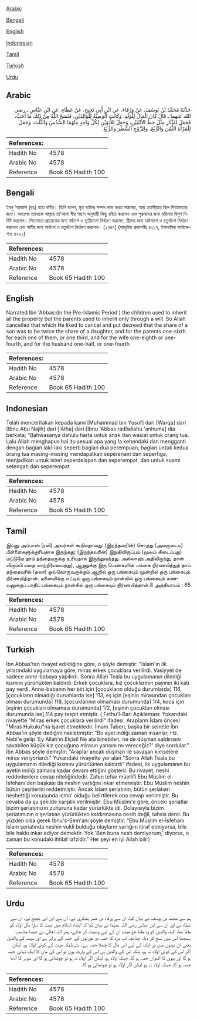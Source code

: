 [Arabic](#arabic)

[Bengali](#bengali)

[English](#english)

[Indonesian](#indonesian)

[Tamil](#tamil)

[Turkish](#turkish)

[Urdu](#urdu)

## Arabic


<div dir="rtl" lang="ar" style={{fontSize:'larger',backgroundColor:'#f8f9fa',padding:20}}>
حَدَّثَنَا مُحَمَّدُ بْنُ يُوسُفَ، عَنْ وَرْقَاءَ، عَنِ ابْنِ أَبِي نَجِيحٍ، عَنْ عَطَاءٍ، عَنِ ابْنِ عَبَّاسٍ ـ رضى الله عنهما ـ قَالَ كَانَ الْمَالُ لِلْوَلَدِ، وَكَانَتِ الْوَصِيَّةُ لِلْوَالِدَيْنِ، فَنَسَخَ اللَّهُ مِنْ ذَلِكَ مَا أَحَبَّ، فَجَعَلَ لِلذَّكَرِ مِثْلَ حَظِّ الأُنْثَيَيْنِ، وَجَعَلَ لِلأَبَوَيْنِ لِكُلِّ وَاحِدٍ مِنْهُمَا السُّدُسَ وَالثُّلُثَ، وَجَعَلَ لِلْمَرْأَةِ الثُّمُنَ وَالرُّبُعَ، وَلِلزَّوْجِ الشَّطْرَ وَالرُّبُعَ‏.‏
</div>
<div style={{backgroundColor:'#f8f9fa',padding:20, marginBottom: 10}}><table> <thead> <tr> <th>References:</th> <th></th> </tr> </thead> <tbody><tr><td>Hadith No</td><td>4578</td></tr><tr><td>Arabic No</td><td>4578</td></tr><tr><td>Reference</td><td>Book 65 Hadith 100</td></tr></tbody></table></div>

## Bengali


<div dir="ltr" lang="bn" style={{fontSize:'larger',backgroundColor:'#f8f9fa',padding:20}}>
ইবনু ‘আব্বাস (রাঃ) হতে বর্ণিত। তিনি বলেন, মৃত ব্যক্তির সম্পদ লাভ করত সন্তানরা, আর ওয়াসীয়াত ছিল পিতামাতার জন্য। অতঃপর তাত্থেকে আল্লাহ তা‘আলা স্বীয় পছন্দ অনুযায়ী কিছু রহিত করলেন এবং পুরুষদের জন্য মহিলার দ্বিগুণ নির্দিষ্ট করলেন। পিতামাতা প্রত্যেকের জন্য ষষ্ঠাংশ ও তৃতীয়াংশ নির্ধারণ করলেন, স্ত্রীদের জন্য অষ্টমাংশ ও চতুর্থাংশ নির্ধারণ করলেন এবং স্বামীর জন্য অর্ধাংশ ও চতুর্থাংশ নির্ধারণ করলেন। [২৭৪৭] (আধুনিক প্রকাশনীঃ ৪২১৭, ইসলামিক ফাউন্ডেশনঃ ৪২২০)
</div>
<div style={{backgroundColor:'#f8f9fa',padding:20, marginBottom: 10}}><table> <thead> <tr> <th>References:</th> <th></th> </tr> </thead> <tbody><tr><td>Hadith No</td><td>4578</td></tr><tr><td>Arabic No</td><td>4578</td></tr><tr><td>Reference</td><td>Book 65 Hadith 100</td></tr></tbody></table></div>

## English


<div dir="ltr" lang="en" style={{fontSize:'larger',backgroundColor:'#f8f9fa',padding:20}}>
Narrated Ibn 'Abbas:(In the Pre-Islamic Period ) the children used to inherit all the property but the parents used to inherit only through a will. So Allah cancelled that which He liked to cancel and put decreed that the share of a son was to be twice the share of a daughter, and for the parents one-sixth for each one of them, or one third, and for the wife one-eighth or one-fourth, and for the husband one-half, or one-fourth
</div>
<div style={{backgroundColor:'#f8f9fa',padding:20, marginBottom: 10}}><table> <thead> <tr> <th>References:</th> <th></th> </tr> </thead> <tbody><tr><td>Hadith No</td><td>4578</td></tr><tr><td>Arabic No</td><td>4578</td></tr><tr><td>Reference</td><td>Book 65 Hadith 100</td></tr></tbody></table></div>

## Indonesian


<div dir="ltr" lang="id" style={{fontSize:'larger',backgroundColor:'#f8f9fa',padding:20}}>
Telah menceritakan kepada kami [Muhammad bin Yusuf] dari [Warqa] dari [Ibnu Abu Najih] dari ['Atha] dari [Ibnu 'Abbas radliallahu 'anhuma] dia berkata; "Bahwasanya dahulu harta untuk anak dan wasiat untuk orang tua. Lalu Allah menghapus hal itu sesuai apa yang Ia kehendaki dan mengganti dengan bagian laki-laki seperti bagian dua perempuan, bagian untuk kedua orang tua masing-masing mendapatkan seperenam dan sepertiga, menjadikan untuk isteri seperdelapan dan seperempat, dan untuk suami setengah dan seperempat
</div>
<div style={{backgroundColor:'#f8f9fa',padding:20, marginBottom: 10}}><table> <thead> <tr> <th>References:</th> <th></th> </tr> </thead> <tbody><tr><td>Hadith No</td><td>4578</td></tr><tr><td>Arabic No</td><td>4578</td></tr><tr><td>Reference</td><td>Book 65 Hadith 100</td></tr></tbody></table></div>

## Tamil


<div dir="ltr" lang="ta" style={{fontSize:'larger',backgroundColor:'#f8f9fa',padding:20}}>
இப்னு அப்பாஸ் (ரலி) அவர்கள் கூறியதாவது: (இறந்தவரின்) சொத்து (அவருடைய) பிள்ளைகளுக்குரியதாக இருந்தது; (இறந்தவரின்) இறுதிவிருப்பம் (மூலம் கிடைப்பது) மட்டுமே தாய் தந்தையருக்கு உரியதாக இருந்துவந்தது. அல்லாஹ் அதிலிருந்து, தான் விரும்பி யதை மாற்றி(யமைத்து), ஆணுக்கு இரு பெண்களின் பங்கை நிர்ணயித்துத் தாய் தந்தையரில் (தலா) ஒவ்வொருவருக்கும் ஆறில் ஒரு பங்கையும் மூன்றில் ஒரு பங்கையும் நிர்ணயித்தான். மனைவிக்கு எட்டில் ஒரு பங்கையும் நான்கில் ஒரு பங்கையும் கணவனுக்குப் பாதிப் பங்கையும் நான்கில் ஒரு பங்கையும் நிர்ணயித்தான்.8 அத்தியாயம் : 65
</div>
<div style={{backgroundColor:'#f8f9fa',padding:20, marginBottom: 10}}><table> <thead> <tr> <th>References:</th> <th></th> </tr> </thead> <tbody><tr><td>Hadith No</td><td>4578</td></tr><tr><td>Arabic No</td><td>4578</td></tr><tr><td>Reference</td><td>Book 65 Hadith 100</td></tr></tbody></table></div>

## Turkish


<div dir="ltr" lang="tr" style={{fontSize:'larger',backgroundColor:'#f8f9fa',padding:20}}>
İbn Abbas'tan rivayet edildiğine göre, o şöyle demiştir: "İslam'ın ilk yıllarındaki uygulamaya göre, miras erkek çocuklara verilirdi. Vasiyyet de sadece anne-babaya yapılırdı. Sonra Allah Teala bu uygulamanın dilediği kısmını yürürlükten kaldırdı. Erkek çocuklara, kız çocuklarının payının iki katı pay verdi. Anne-babanın her biri için [çocukların olduğu durumlarda] 116, [çocukların olmadığı durumlarda ise] 113, eş için [eşinin mirasından çocukları olması durumunda] 118, [çocuklarının olmaması durumunda] 1/4, koca için [eşinin çocukları olmaması durumunda] 1/2, [eşinin çocukları olması durumunda ise] 114 pay tespit etmiştir. ( Fethu'l-Bari Açıklaması: Yukarıdaki rivayette "Miras erkek çocuklara verilirdi" ifadesi, Arapların İslam öncesi "Miras Hukuku"na işaret etmektedir. İmam Taberı, başka bir senetle İbn Abbas'ın şöyle dediğini nakletmiştir: "Bu ayet indiği zaman insanlar, Hz. Nebi'e gelip 'Ey Allah'ın Elçisi! Ne ata binebilen, ne de düşman saldırısını savabilen küçük kız çocuğuna mirasın yarısını mı vereceğiz?' diye sordular." İbn Abbas şöyle demiştir: "Araplar ancak düşman ile savaşan kimselere miras veriyorlardı." Yukarıdaki rivayette yer alan "Sonra Allah Teala bu uygulamanın dilediği kısmını yürürlükten kaldırdı" ifadesi, ilk uygulamanın bu ayetin indiği zamana kadar devam ettiğini gösterir. Bu rivayet, neshi reddedenlere cevap niteliğindedir. Zaten tefsır müellifi Ebu Müslim el-İsfehanı'den başkası da neshin varlığını inkar etmemiştir. Ebu Müslim neshin bütün çeşitlerini reddetmiştir. Ancak İslam şeriatının, bütün şeriatıarı neshettiği konusunda icma' olduğu belirtilerek ona cevap verilmiştir. Bu cevaba da şu şekilde karşılık verilmiştir: Ebu Müslim'e göre, önceki şeriatlar bizim şeriatımızın zuhuruna kadar yürürlükte idi. Dolayısıyla bizim şeriatımızın o şeriatıarı yürürlükten kaldırmasına nesih değil, tahsis denir. Bu yüzden olsa gerek İbnu's-Sem'anı şöyle demiştir: "Ebu Müslim el-İsfehanı İslam şeriatında neshin vukli bulduğu olayların varlığını itiraf etmiyorsa, bile bile hakkı inkar ediyor demektir. Yok 'Ben buna nesh demiyorum,' diyorsa, o zaman bu konudaki ihtilaf lafzldir." Her şeyi en iyi Allah bilir)
</div>
<div style={{backgroundColor:'#f8f9fa',padding:20, marginBottom: 10}}><table> <thead> <tr> <th>References:</th> <th></th> </tr> </thead> <tbody><tr><td>Hadith No</td><td>4578</td></tr><tr><td>Arabic No</td><td>4578</td></tr><tr><td>Reference</td><td>Book 65 Hadith 100</td></tr></tbody></table></div>

## Urdu


<div dir="rtl" lang="ur" style={{fontSize:'larger',backgroundColor:'#f8f9fa',padding:20}}>
ہم سے محمد بن یوسف نے بیان کیا، ان سے ورقاء بن عمر یشکری نے، ان سے ابن ابی نجیح نے، ان سے عطاء نے اور ان سے ابن عباس رضی اللہ عنہما نے بیان کیا کہ ابتداء اسلام میں میت کا سارا مال اولاد کو ملتا تھا، البتہ والدین کو وہ ملتا جو میت ان کے لیے وصیت کر جائے، پھر اللہ تعالیٰ نے جیسا مناسب سمجھا اس میں نسخ کر دیا۔ چنانچہ اب مرد کا حصہ دو عورتوں کے حصہ کے برابر ہے اور میت کے والدین یعنی ان دونوں میں ہر ایک کے لیے اس مال کا چھٹا حصہ ہے۔ بشرطیکہ میت کے کوئی اولاد ہو، لیکن اگر اس کے کوئی اولاد نہ ہو، بلکہ اس کے والدین ہی اس کے وارث ہوں تو اس کی ماں کا ایک تہائی حصہ ہو گا اور بیوی کا آٹھواں حصہ ہو گا، جبکہ اولاد ہو، لیکن اگر اولاد نہ ہو تو چوتھائی ہو گا اور شوہر کا آدھا حصہ ہو گا، جبکہ اولاد نہ ہو لیکن اگر اولاد ہو تو چوتھائی ہو گا۔
</div>
<div style={{backgroundColor:'#f8f9fa',padding:20, marginBottom: 10}}><table> <thead> <tr> <th>References:</th> <th></th> </tr> </thead> <tbody><tr><td>Hadith No</td><td>4578</td></tr><tr><td>Arabic No</td><td>4578</td></tr><tr><td>Reference</td><td>Book 65 Hadith 100</td></tr></tbody></table></div>